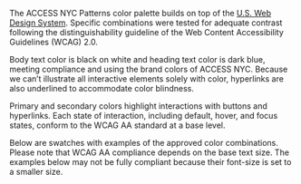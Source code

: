 The ACCESS NYC Patterns color palette builds on top of the [U.S. Web Design System](https://designsystem.digital.gov/components/colors/). Specific combinations were tested for adequate contrast following the distinguishability guideline of the Web Content Accessibility Guidelines (WCAG) 2.0.

Body text color is black on white and heading text color is dark blue, meeting compliance and using the brand colors of ACCESS NYC. Because we can’t illustrate all interactive elements solely  with color, hyperlinks are also underlined to accommodate color blindness.

Primary and secondary colors highlight interactions with buttons and hyperlinks. Each state of interaction, including default, hover, and focus states, conform to the WCAG AA standard at a base level.

Below are swatches with examples of the approved color combinations. Please note that WCAG AA compliance  depends on the base text size. The examples below may not be fully compliant because their font-size is set to a smaller size.
